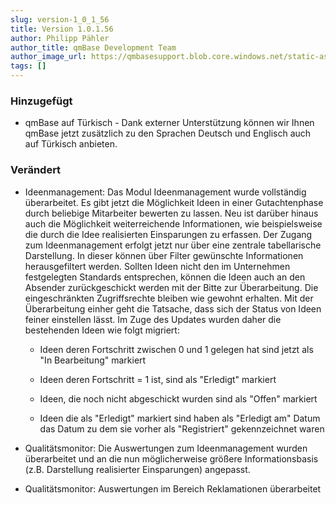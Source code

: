 ```yaml
---
slug: version-1_0_1_56
title: Version 1.0.1.56
author: Philipp Pähler
author_title: qmBase Development Team
author_image_url: https://qmbasesupport.blob.core.windows.net/static-assets/img/persons/paehler_round.png
tags: []
---
```


### Hinzugefügt

- qmBase auf Türkisch - Dank externer Unterstützung können wir Ihnen qmBase jetzt zusätzlich zu den Sprachen Deutsch und Englisch auch auf Türkisch anbieten.

### Verändert

- Ideenmanagement: Das Modul Ideenmanagement wurde vollständig überarbeitet. Es gibt jetzt die Möglichkeit Ideen in einer Gutachtenphase durch beliebige Mitarbeiter bewerten zu lassen. Neu ist darüber hinaus auch die Möglichkeit weiterreichende Informationen, wie beispielsweise die durch die Idee realisierten Einsparungen zu erfassen. Der Zugang zum Ideenmanagement erfolgt jetzt nur über eine zentrale tabellarische Darstellung. In dieser können über Filter gewünschte Informationen herausgefiltert werden. Sollten Ideen nicht den im Unternehmen festgelegten Standards entsprechen, können die Ideen auch an den Absender zurückgeschickt werden mit der Bitte zur Überarbeitung. Die eingeschränkten Zugriffsrechte bleiben wie gewohnt erhalten. Mit der Überarbeitung einher geht die Tatsache, dass sich der Status von Ideen feiner einstellen lässt. Im Zuge des Updates wurden daher die bestehenden Ideen wie folgt migriert:

  - Ideen deren Fortschritt zwischen 0 und 1 gelegen hat sind jetzt als "In Bearbeitung" markiert

  - Ideen deren Fortschritt = 1 ist, sind als "Erledigt" markiert

  - Ideen, die noch nicht abgeschickt wurden sind als "Offen" markiert

  - Ideen die als "Erledigt" markiert sind haben als "Erledigt am" Datum das Datum zu dem sie vorher als "Registriert" gekennzeichnet waren

- Qualitätsmonitor: Die Auswertungen zum Ideenmanagement wurden überarbeitet und an die nun möglicherweise größere Informationsbasis (z.B. Darstellung realisierter Einsparungen) angepasst.

- Qualitätsmonitor: Auswertungen im Bereich Reklamationen überarbeitet

###  
